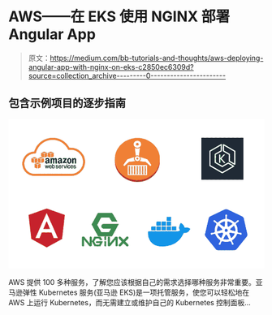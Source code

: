 # AWS——在 EKS 使用 NGINX 部署 Angular App

> 原文：<https://medium.com/bb-tutorials-and-thoughts/aws-deploying-angular-app-with-nginx-on-eks-c2850ec6309d?source=collection_archive---------0----------------------->

## 包含示例项目的逐步指南

![](img/e2b8edce4c02cf4c03ecf2fe77cd3c16.png)

AWS 提供 100 多种服务，了解您应该根据自己的需求选择哪种服务非常重要。亚马逊弹性 Kubernetes 服务(亚马逊 EKS)是一项托管服务，使您可以轻松地在 AWS 上运行 Kubernetes，而无需建立或维护自己的 Kubernetes 控制面板…